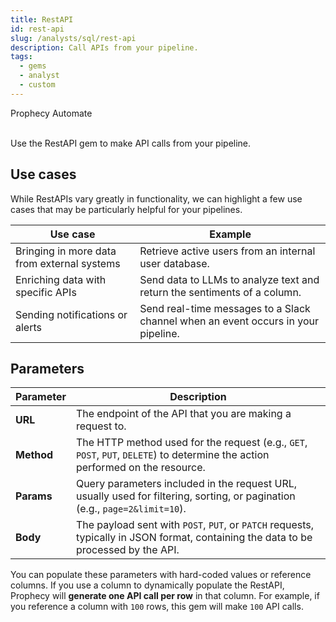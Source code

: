 ```yaml
---
title: RestAPI
id: rest-api
slug: /analysts/sql/rest-api
description: Call APIs from your pipeline.
tags:
  - gems
  - analyst
  - custom
---
```


<span class="badge">Prophecy Automate</span><br/><br/>

Use the RestAPI gem to make API calls from your pipeline.

## Use cases

While RestAPIs vary greatly in functionality, we can highlight a few use cases that may be particularly helpful for your pipelines.

| Use case                                    | Example                                                                           |
| ------------------------------------------- | --------------------------------------------------------------------------------- |
| Bringing in more data from external systems | Retrieve active users from an internal user database.                             |
| Enriching data with specific APIs           | Send data to LLMs to analyze text and return the sentiments of a column.          |
| Sending notifications or alerts             | Send real-time messages to a Slack channel when an event occurs in your pipeline. |

## Parameters

| Parameter  | Description                                                                                                                         |
| ---------- | ----------------------------------------------------------------------------------------------------------------------------------- |
| **URL**    | The endpoint of the API that you are making a request to.                                                                           |
| **Method** | The HTTP method used for the request (e.g., `GET`, `POST`, `PUT`, `DELETE`) to determine the action performed on the resource.      |
| **Params** | Query parameters included in the request URL, usually used for filtering, sorting, or pagination (e.g., `page=2&limit=10`).         |
| **Body**   | The payload sent with `POST`, `PUT`, or `PATCH` requests, typically in JSON format, containing the data to be processed by the API. |

You can populate these parameters with hard-coded values or reference columns. If you use a column to dynamically populate the RestAPI, Prophecy will **generate one API call per row** in that column. For example, if you reference a column with `100` rows, this gem will make `100` API calls.
